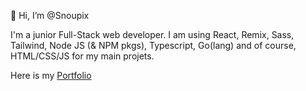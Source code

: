 👋 Hi, I’m @Snoupix

I'm a junior Full-Stack web developer. I am using React, Remix, Sass, Tailwind, Node JS (& NPM pkgs), Typescript, Go(lang) and of course, HTML/CSS/JS for my main projets.

Here is my [Portfolio](https://snoupix.dev)
